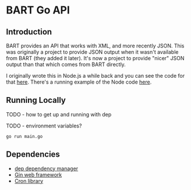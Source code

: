 # BART Go API

## Introduction

BART provides an API that works with XML, and more recently JSON.  This was originally a project to provide JSON output when it wasn't available from BART (they added it later).  It's now a project to provide "nicer" JSON output than that which comes from BART directly.

I originally wrote this in Node.js a while back and you can see the code for that [here](https://github.com/simonprickett/bartnodeapi).  There's a running example of the Node code [here](http://bart.crudworks.org/api).

## Running Locally

TODO - how to get up and running with dep

TODO - environment variables?

```
go run main.go
```

## Dependencies

* [dep dependency manager](https://github.com/golang/dep)
* [Gin web framework](https://gin-gonic.github.io/gin/)
* [Cron library](https://github.com/robfig/cron)
